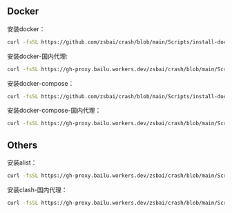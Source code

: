 ## Docker
安装docker：
```bash
curl -fsSL https://github.com/zsbai/crash/blob/main/Scripts/install-docker.sh | bash install-docker.sh 
```
安装docker-国内代理:
```bash
curl -fsSL https://gh-proxy.bailu.workers.dev/zsbai/crash/blob/main/Scripts/install-docker-cn.sh | bash install-docker.sh 
```

安装docker-compose：
```bash
curl -fsSL https://github.com/zsbai/crash/blob/main/Scripts/install-docker-compose.sh | bash install-docker.sh 
```
安装docker-compose-国内代理：
```bash
curl -fsSL https://gh-proxy.bailu.workers.dev/zsbai/crash/blob/main/Scripts/install-docker-compose-cn.sh | bash install-docker.sh 
```
## Others
安装alist：
```bash
curl -fsSL https://gh-proxy.bailu.workers.dev/zsbai/crash/blob/main/Scripts/install-alist.sh | bash install-docker.sh 
```
安装clash-国内代理：
```bash
curl -fsSL https://gh-proxy.bailu.workers.dev/zsbai/crash/blob/main/Scripts/install-clash.sh | bash install-docker.sh 
```